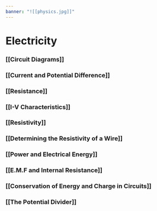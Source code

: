 ```yaml
---
banner: "![[physics.jpg]]"
---
```

# Electricity

### [[Circuit Diagrams]]

### [[Current and Potential Difference]]

### [[Resistance]]

### [[I-V Characteristics]]

### [[Resistivity]]

### [[Determining the Resistivity of a Wire]]

### [[Power and Electrical Energy]]

### [[E.M.F and Internal Resistance]]

### [[Conservation of Energy and Charge in Circuits]]

### [[The Potential Divider]]
